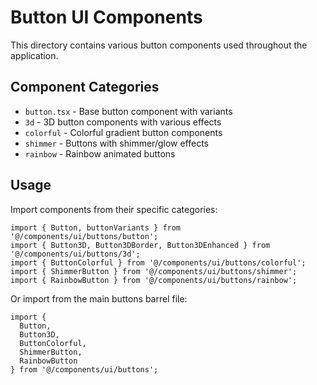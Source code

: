 # Button UI Components

This directory contains various button components used throughout the application.

## Component Categories

- `button.tsx` - Base button component with variants
- `3d` - 3D button components with various effects
- `colorful` - Colorful gradient button components
- `shimmer` - Buttons with shimmer/glow effects
- `rainbow` - Rainbow animated buttons

## Usage

Import components from their specific categories:

```tsx
import { Button, buttonVariants } from '@/components/ui/buttons/button';
import { Button3D, Button3DBorder, Button3DEnhanced } from '@/components/ui/buttons/3d';
import { ButtonColorful } from '@/components/ui/buttons/colorful';
import { ShimmerButton } from '@/components/ui/buttons/shimmer';
import { RainbowButton } from '@/components/ui/buttons/rainbow';
```

Or import from the main buttons barrel file:

```tsx
import { 
  Button, 
  Button3D, 
  ButtonColorful,
  ShimmerButton,
  RainbowButton
} from '@/components/ui/buttons';
```